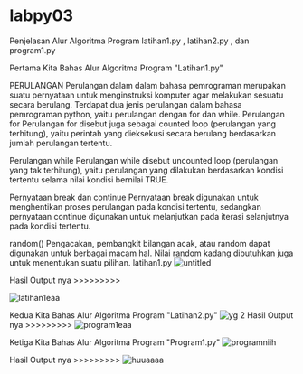 # labpy03
Penjelasan Alur Algoritma Program latihan1.py , latihan2.py , dan program1.py

Pertama Kita Bahas Alur Algoritma Program "Latihan1.py"

PERULANGAN Perulangan dalam dalam bahasa pemrograman merupakan suatu pernyataan untuk menginstruksi komputer agar melakukan sesuatu secara berulang. Terdapat dua jenis perulangan dalam bahasa pemrograman python, yaitu perulangan dengan for dan while.
Perulangan for
Perulangan for disebut juga sebagai counted loop (perulangan yang terhitung), yaitu perintah yang dieksekusi secara berulang berdasarkan jumlah perulangan tertentu.



Perulangan while
Perulangan while disebut uncounted loop (perulangan yang tak terhitung), yaitu perulangan yang dilakukan berdasarkan kondisi tertentu selama nilai kondisi bernilai TRUE. 



Pernyataan break dan continue Pernyataan break digunakan untuk menghentikan proses perulangan pada kondisi tertentu, sedangkan pernyataan continue digunakan untuk melanjutkan pada iterasi selanjutnya pada kondisi tertentu. 



random() Pengacakan, pembangkit bilangan acak, atau random dapat digunakan untuk berbagai macam hal. Nilai random kadang dibutuhkan juga untuk menentukan suatu pilihan.
latihan1.py
![untitled](https://user-images.githubusercontent.com/46559356/52992086-e1f59f00-3441-11e9-9bf6-c334ee581428.png)


Hasil Output nya >>>>>>>>>

![latihan1eaa](https://user-images.githubusercontent.com/46559356/52992095-e9b54380-3441-11e9-838d-4febfe6e30eb.png)

Kedua Kita Bahas Alur Algoritma Program "Latihan2.py"
![yg 2](https://user-images.githubusercontent.com/46559356/52992102-ef128e00-3441-11e9-9711-6e4caebe1dfe.png)
Hasil Output nya >>>>>>>>>
![program1eaa](https://user-images.githubusercontent.com/46559356/52992488-511fc300-3443-11e9-8627-7b414071e1e4.png)

Ketiga Kita Bahas Alur Algoritma Program "Program1.py"
![programniih](https://user-images.githubusercontent.com/46559356/52992746-44e83580-3444-11e9-8f6e-f164f9f45a26.png)

Hasil Output nya >>>>>>>>>
![huuaaaa](https://user-images.githubusercontent.com/46559356/52992926-e53e5a00-3444-11e9-9408-4d2b1f1b5a56.png)

